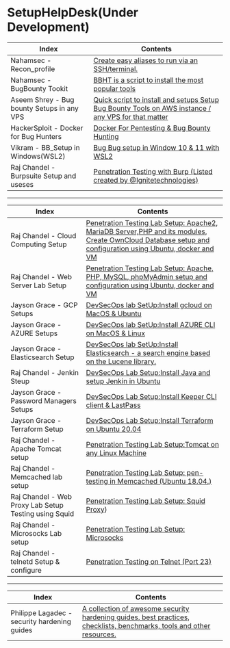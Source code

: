 # SetupHelpDesk(Under Development)

Index | Contents 
--- | ---
Nahamsec - Recon_profile | [Create easy aliases to run via an SSH/terminal.](https://github.com/nahamsec/recon_profile)
Nahamsec - BugBounty Tookit| [BBHT is a script to install the most popular tools](https://github.com/nahamsec/bbht)
Aseem Shrey - Bug bounty Setups in any VPS | [Quick script to install and setups Setup Bug Bounty Tools on AWS instance / any VPS for that matter](https://gist.github.com/LuD1161/66f30da6d8b6c1c05b9f6708525ea885)
HackerSploit - Docker for Bug Hunters | [Docker For Pentesting & Bug Bounty Hunting](https://www.youtube.com/watch?v=rfXadJ72dhg)
Vikram - BB_Setup in Windows(WSL2) | [Bug Bug setup in Window 10 & 11 with WSL2 ](https://github.com/RESETHACKER-COMMUNITY/Resources/tree/main/BB_Setup%20in%20WSL2)
Raj Chandel - Burpsuite Setup and useses | [Penetration Testing with Burp (Listed created by @Ignitetechnologies)](https://github.com/Ignitetechnologies/BurpSuite-For-Pentester)

---------------------------------------------------------------------------------------------------------------------------------------------------------------------

Index | Contents 
--- | ---
Raj Chandel - Cloud Computing Setup | [Penetration Testing Lab Setup: Apache2, MariaDB Server,PHP and its modules, Create OwnCloud Database  setup and configuration using Ubuntu, docker and VM](https://www.hackingarticles.in/penetration-testing-lab-setupcloud-computing/)
Raj Chandel - Web Server Lab Setup | [Penetration Testing Lab Setup: Apache, PHP, MySQL, phpMyAdmin setup and configuration  using Ubuntu, docker and VM](https://www.hackingarticles.in/web-server-lab-setup-for-penetration-testing/)
Jayson Grace - GCP Setups | [DevSecOps lab SetUp:Install gcloud on MacOS & Ubuntu](https://techvomit.net/gcp-cheatsheet/)
Jayson Grace - AZURE Setups | [DevSecOps lab SetUp:Install AZURE CLI on MacOS & Linux](https://techvomit.net/azure-cheatsheet/)
Jayson Grace - Elasticsearch Setup | [DevSecOps lab SetUp:Install Elasticsearch - a search engine based on the Lucene library.](https://techvomit.net/elk/)
Raj Chandel - Jenkin Steup | [DevSecOps Lab Setup:Install Java and setup Jenkin in Ubuntu](https://www.hackingarticles.in/penetration-testing-lab-setup-jenkins/)
Jayson Grace - Password Managers Setups | [DevSecOps Lab Setup:Install Keeper CLI client & LastPass](https://techvomit.net/password-managers/)
Jayson Grace - Terraform Setup | [DevSecOps Lab Setup:Install Terraform on Ubuntu 20.04](https://techvomit.net/terraform-cheatsheet/)
Raj Chandel - Apache Tomcat setup | [Penetration Testing Lab Setup:Tomcat on any Linux Machine](https://www.hackingarticles.in/penetration-testing-lab-setuptomcat/)
Raj Chandel - Memcached lab setup | [Penetration Testing Lab Setup: pen-testing in Memcached (Ubuntu 18.04.) ](https://www.hackingarticles.in/penetration-testing-lab-setup-memcached/)
Raj Chandel - Web Proxy Lab Setup Testing using Squid | [Penetration Testing Lab Setup: Squid Proxy](https://www.hackingarticles.in/penetration-testing-lab-setup-squid-proxy/))
Raj Chandel - Microsocks Lab setup | [Penetration Testing Lab Setup: Microsocks](https://www.hackingarticles.in/penetration-testing-lab-setup-microsocks/)
Raj Chandel - telnetd Setup & configure | [Penetration Testing on Telnet (Port 23)](https://www.hackingarticles.in/penetration-testing-lab-setuptomcat/)

----------------------------------------------------------------------------------------------------------------------------------------------------------------------
Index | Contents 
--- | ---
Philippe Lagadec - security hardening guides | [A collection of awesome security hardening guides, best practices, checklists, benchmarks, tools and other resources.](https://github.com/decalage2/awesome-security-hardening)
